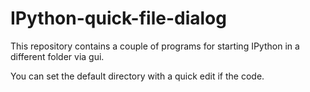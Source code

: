 IPython-quick-file-dialog
=========================

This repository contains a couple of programs for starting IPython in a different folder via gui.

You can set the default directory with a quick edit if the code.

